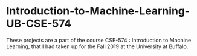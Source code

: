 # Introduction-to-Machine-Learning-UB-CSE-574
These projects are a part of the course CSE-574 : Introduction to Machine Learning, that I had taken up for the Fall 2019 at the University at Buffalo.
